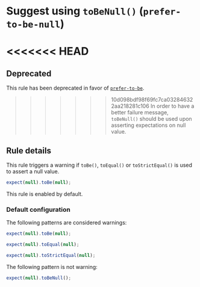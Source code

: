 # Suggest using `toBeNull()` (`prefer-to-be-null`)

<<<<<<< HEAD
=======
## Deprecated

This rule has been deprecated in favor of [`prefer-to-be`](prefer-to-be.md).

>>>>>>> 10d098bdf98f69fc7ca032846322aa218281c106
In order to have a better failure message, `toBeNull()` should be used upon
asserting expectations on null value.

## Rule details

This rule triggers a warning if `toBe()`, `toEqual()` or `toStrictEqual()` is
used to assert a null value.

```js
expect(null).toBe(null);
```

This rule is enabled by default.

### Default configuration

The following patterns are considered warnings:

```js
expect(null).toBe(null);

expect(null).toEqual(null);

expect(null).toStrictEqual(null);
```

The following pattern is not warning:

```js
expect(null).toBeNull();
```
